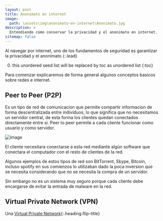 ```yaml
---
layout: post
title: Anonimato en internet
image: 
  path: \assets\img\anonimato-en-internet\Anonimato.jpg
description: >
  Entendiendo como conservar la privacidad y el anonimato en internet.
sitemap: false
---
```


Al navegar por internet, uno de los fundamentos de seguridad es garantizar la privacidad y el anonimato 
{:.lead}

<!-- When making changes to `_config.yml`, it is necessary to restart the Jekyll process for changes to take effect.
{:.note} -->

0. this unordered seed list will be replaced by toc as unordered list
{:toc}

Para comenzar explicaremos de forma general algunos conceptos basicos sobre redes e internet.

## Peer to Peer (P2P)

Es un tipo de red de comunicacion que permite compartir informacion de forma descentralizada entre individuos, lo que significa que no necesitamos un servidor central, de esta forma los clientes quedan conectados directamente entre si. Peer to peer permite a cada cliente funcionar como usuario y como servidor.

![image](https://wh04m1r00t.github.io/assets/img/anonimato-en-internet/Ambos.png "Estructuras") 

El cliente necesitara conectarse a esta red mediante algún software que conectara el computador con el resto de clientes de la red.

Algunos ejemplos de estos tipos de red son BitTorrent, Skype, Bitcoin, incluso spotify en sus comienzos lo utilizaban dado la poca inversion que se necesita considerando que no se necesita la compra de un servidor.

Sin embargo no es un sistema muy seguro porque cada cliente debe encargarse de evitar la entrada de malware en la red.











## Virtual Private Network (VPN)

Una [Virtual Private Network](2022-10-23-virtual-private-network.md){:.heading.flip-title} 


<!-- ## Proxy

[Proxy](2022-10-23-proxy.md){:.heading.flip-title} -->


<!-- ## Red TOR -->


